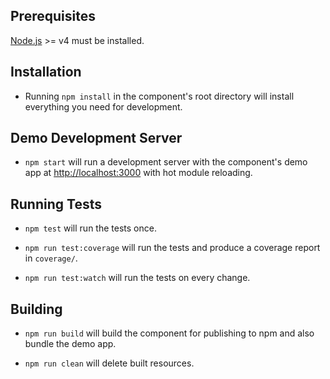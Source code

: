 ## Prerequisites

[Node.js](http://nodejs.org/) >= v4 must be installed.

## Installation

-   Running `npm install` in the component's root directory will install everything you need for development.

## Demo Development Server

-   `npm start` will run a development server with the component's demo app at [http://localhost:3000](http://localhost:3000) with hot module reloading.

## Running Tests

-   `npm test` will run the tests once.

-   `npm run test:coverage` will run the tests and produce a coverage report in `coverage/`.

-   `npm run test:watch` will run the tests on every change.

## Building

-   `npm run build` will build the component for publishing to npm and also bundle the demo app.

-   `npm run clean` will delete built resources.
